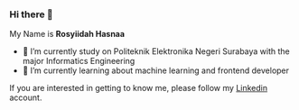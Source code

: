 ### Hi there 👋

My Name is **Rosyiidah Hasnaa**  

- 🔭 I’m currently study on Politeknik Elektronika Negeri Surabaya with the major Informatics Engineering    
- 🌱 I’m currently learning about machine learning and frontend developer  

If you are interested in getting to know me, please follow my [Linkedin](https://www.linkedin.com/in/syiidahasnaa/) account.
<!--
**syiidahasnaa30/syiidahasnaa30** is a ✨ _special_ ✨ repository because its `README.md` (this file) appears on your GitHub profile.

Here are some ideas to get you started:

- 🔭 I’m currently working on ...
- 🌱 I’m currently learning ...
- 👯 I’m looking to collaborate on ...
- 🤔 I’m looking for help with ...
- 💬 Ask me about ...
- 📫 How to reach me: ...
- 😄 Pronouns: ...
- ⚡ Fun fact: ...
-->
